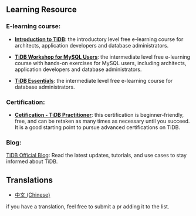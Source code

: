 ## Learning Resource
### E-learning course:

* **[Introduction to TiDB](https://www.pingcap.com/education/course-introduction-to-tidb/)**: the introductory level free e-learning course for architects, application developers and database administrators.

* **[TiDB Workshop for MySQL Users](https://www.pingcap.com/education/course-tidb-workshop-for-mysql-users/)**: the intermediate level free e-learning course with hands-on exercises for MySQL users, including architects, application developers and database administrators.

* **[TiDB Essentials](https://eng.edu.pingcap.com/catalog/info/id:190)**: the intermediate level free e-learning course for database administrators.

### Certification:

* **[Cetification - TiDB Practitioner](https://www.pingcap.com/education/certification/pingcap-certified-tidb-practitioner/)**: this certification is beginner-friendly, free, and can be retaken as many times as necessary until you succeed. It is a good starting point to pursue advanced certifications on TiDB.

### Blog:

[TiDB Official Blog](https://www.pingcap.com/blog/?utm_source=github&utm_medium=community): Read the latest updates, tutorials, and use cases to stay informed about TiDB.

## Translations

* [中文 (Chinese)](./README-CN.md)

if you have a translation, feel free to submit a pr adding it to the list.
